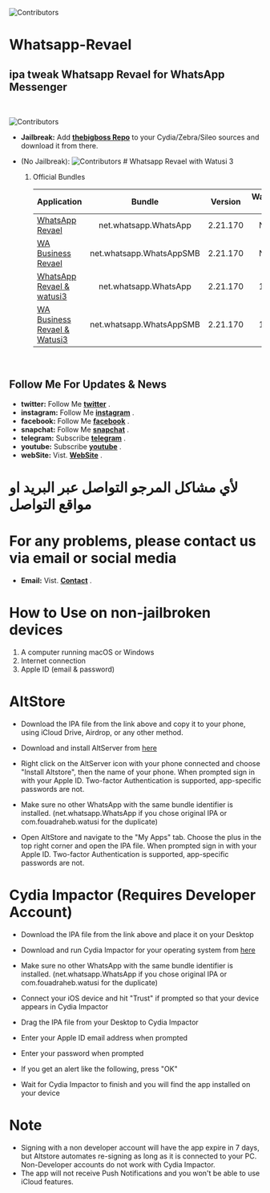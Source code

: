 ![Contributors](https://a.top4top.io/p_2080o56e70.png)  



# Whatsapp-Revael
ipa tweak Whatsapp Revael for WhatsApp Messenger
-----------
&nbsp;



![Contributors](https://b.top4top.io/p_2080g0a291.png)  


* **Jailbreak:** Add __[thebigboss Repo](http://apt.thebigboss.org/repofiles/cydia)__ to your Cydia/Zebra/Sileo sources and download it from there. 

* (No Jailbreak): 
  ![Contributors](https://a.top4top.io/p_2080fcla60.png) 
        # Whatsapp Revael with Watusi 3
       
       
    1.  Official Bundles

        
        
        | Application | Bundle | Version | Watusi 3 | Whatsapp Revael |
        | ------------------ |:---------:|:------:|:------:|:------:|
        | [WhatsApp Revael](https://mega.nz/file/qOhUQQra#PIAKC5BGdyTErne4a_D7NMAiOtJhHDJ2unJNQv2eH9g) | net.whatsapp.WhatsApp | 2.21.170 | NO | 10.0 |
        | [WA Business Revael](https://mega.nz/file/6P4AySxC#_UHlWnoRF5tfHXzVRaUkRl43OBsIQj_w2oaa1I7gyac) | net.whatsapp.WhatsAppSMB | 2.21.170 | NO | 10.0 |
        | [WhatsApp Revael & watusi3](https://mega.nz/file/Tf5wgIYD#xpeBNq9HswApEtBLuMcurrHIi_y6i5u0B4hpQMpsdqc) | net.whatsapp.WhatsApp | 2.21.170 | 1.1 | 10.0 |
        | [WA Business Revael & Watusi3](https://mega.nz/file/GPpgiCTL#_-Y1Qb9duvLvZIAZwQOKmW1TG9SZrs4-op-1cJ0P1WA) | net.whatsapp.WhatsAppSMB | 2.21.170 | 1.1 | 10.0 |
        
&nbsp;



## Follow Me For Updates & News

* **twitter:** Follow Me   __[twitter](http://twitter.com/ahmadmokaddam)__ . 
* **instagram:** Follow Me __[instagram](http://instagram.com/ahmadmokaddam)__ . 
* **facebook:** Follow Me  __[facebook](http://facebook.com/ahmadmokaddam)__ . 
* **snapchat:** Follow Me  __[snapchat](https://www.snapchat.com/add/ahmad_mokadam)__ . 
* **telegram:** Subscribe  __[telegram](http://https://t.me/AHMADMOKADAM)__ . 
* **youtube:** Subscribe   __[youtube](https://m.youtube.com/channel/UCA72wIrAAB3FBmqS8L5MCjg/about?disable_polymer=1)__ . 
* **webSite:** Vist.       __[WebSite](http://mokadam.com)__ . 




# لأي مشاكل المرجو التواصل عبر البريد او مواقع التواصل 
# For any problems, please contact us via email or social media
* **Email:** Vist.       __[Contact](mailto:ahmadmokaddam@gmail.com)__ . 






# How to Use on non-jailbroken devices

1. A computer running macOS or Windows
2. Internet connection
3. Apple ID (email & password)

# AltStore

* Download the IPA file from the link above and copy it to your phone, using iCloud Drive, Airdrop, or any other method.

* Download and install AltServer from [here](https://altstore.io)

* Right click on the AltServer icon with your phone connected and choose "Install Altstore", then the name of your phone. When prompted sign in with your Apple ID. Two-factor Authentication is supported, app-specific passwords are not.

* Make sure no other WhatsApp with the same bundle identifier is installed. (net.whatsapp.WhatsApp if you chose original IPA or com.fouadraheb.watusi for the duplicate)

* Open AltStore and navigate to the "My Apps" tab. Choose the plus in the top right corner and open the IPA file. When prompted sign in with your Apple ID. Two-factor Authentication is supported, app-specific passwords are not.

# Cydia Impactor (Requires Developer Account)

* Download the IPA file from the link above and place it on your Desktop

* Download and run Cydia Impactor for your operating system from [here](http://www.cydiaimpactor.com)

* Make sure no other WhatsApp with the same bundle identifier is installed. (net.whatsapp.WhatsApp if you chose original IPA or com.fouadraheb.watusi for the duplicate)

* Connect your iOS device and hit "Trust" if prompted so that your device appears in Cydia Impactor

* Drag the IPA file from your Desktop to Cydia Impactor

* Enter your Apple ID email address when prompted 

* Enter your password when prompted 

* If you get an alert like the following, press "OK"

* Wait for Cydia Impactor to finish and you will find the app installed on your device

# Note

* Signing with a non developer account will have the app expire in 7 days, but Altstore automates re-signing as long as it is connected to your PC. Non-Developer accounts do not work with Cydia Impactor.
* The app will not receive Push Notifications and you won't be able to use iCloud features.


